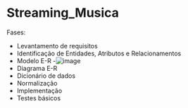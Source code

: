 # Streaming_Musica
Fases:
- Levantamento de requisitos
- Identificação de Entidades, Atributos e Relacionamentos
- Modelo E-R
-![image](https://github.com/user-attachments/assets/5f56866f-a1de-4697-b5d6-a6df7593d7c7)
- Diagrama E-R
- Dicionário de dados
- Normalização
- Implementação
- Testes básicos
